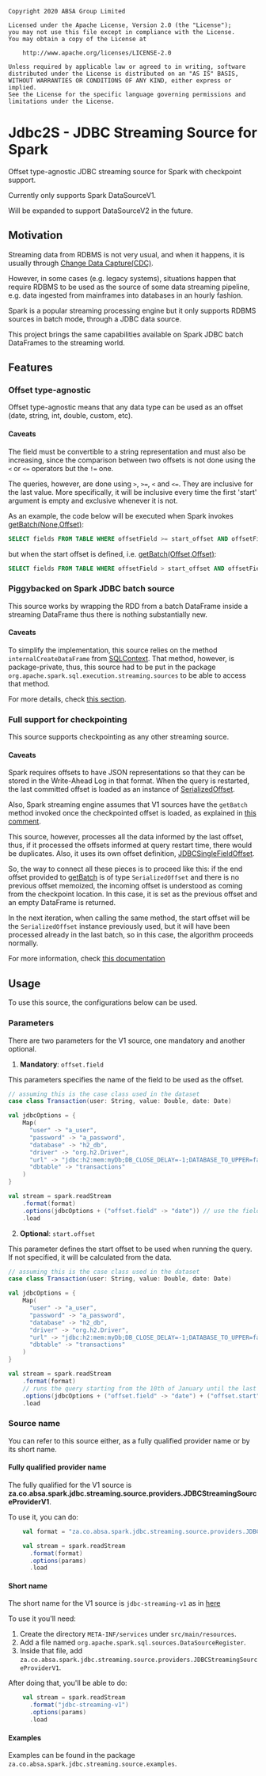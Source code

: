     Copyright 2020 ABSA Group Limited
    
    Licensed under the Apache License, Version 2.0 (the "License");
    you may not use this file except in compliance with the License.
    You may obtain a copy of the License at
    
        http://www.apache.org/licenses/LICENSE-2.0
    
    Unless required by applicable law or agreed to in writing, software
    distributed under the License is distributed on an "AS IS" BASIS,
    WITHOUT WARRANTIES OR CONDITIONS OF ANY KIND, either express or implied.
    See the License for the specific language governing permissions and
    limitations under the License.

# Jdbc2S - JDBC Streaming Source for Spark

Offset type-agnostic JDBC streaming source for Spark with checkpoint support.

Currently only supports Spark DataSourceV1.

Will be expanded to support DataSourceV2 in the future.

## Motivation

Streaming data from RDBMS is not very usual, and when it happens, it is usually through [Change Data Capture(CDC)](https://en.wikipedia.org/wiki/Change_data_capture).

However, in some cases (e.g. legacy systems), situations happen that require RDBMS to be used as the source of some data
streaming pipeline, e.g. data ingested from mainframes into databases in an hourly fashion.

Spark is a popular streaming processing engine but it only supports RDBMS sources in batch mode, through a JDBC data source.

This project brings the same capabilities available on Spark JDBC batch DataFrames to the streaming world.


## Features

### Offset type-agnostic
Offset type-agnostic means that any data type can be used as an offset (date, string, int, double, custom, etc).

#### Caveats
The field must be convertible to a string representation and must also be increasing, since the comparison
between two offsets is not done using the `<` or `<=` operators but the `!=` one.

The queries, however, are done using `>`, `>=`, `<` and `<=`. They are inclusive for the last value. More specifically, 
it will be inclusive every time the first 'start' argument is empty and exclusive whenever it is not.

As an example, the code below will be executed when Spark invokes [getBatch(None,Offset)](https://github.com/apache/spark/blob/master/sql/core/src/main/scala/org/apache/spark/sql/execution/streaming/Source.scala#L61):  

```sql
SELECT fields FROM TABLE WHERE offsetField >= start_offset AND offsetField <= end_offset
```

but when the start offset is defined, i.e. [getBatch(Offset,Offset)](https://github.com/apache/spark/blob/master/sql/core/src/main/scala/org/apache/spark/sql/execution/streaming/Source.scala#L61):

```sql
SELECT fields FROM TABLE WHERE offsetField > start_offset AND offsetField <= end_offset
```

 
### Piggybacked on Spark JDBC batch source
This source works by wrapping the RDD from a batch DataFrame inside a streaming DataFrame thus there is nothing substantially new.

#### Caveats
To simplify the implementation, this source relies on the method `internalCreateDataFrame` from [SQLContext](https://github.com/apache/spark/blob/master/sql/core/src/main/scala/org/apache/spark/sql/SQLContext.scala#L385).
That method, however, is package-private, thus, this source had to be put in the package `org.apache.spark.sql.execution.streaming.sources`
to be able to access that method.

For more details, check [this section](https://github.com/AbsaOSS/Jdbc2S/blob/master/src/main/scala/org/apache/spark/sql/execution/streaming/sources/JDBCStreamingSourceV1.scala#L427).


### Full support for checkpointing
This source supports checkpointing as any other streaming source.

#### Caveats
Spark requires offsets to have JSON representations so that they can be stored in the Write-Ahead Log in that format.
When the query is restarted, the last committed offset is loaded as an instance of [SerializedOffset](https://github.com/apache/spark/blob/master/sql/core/src/main/scala/org/apache/spark/sql/execution/streaming/SerializedOffset.scala).

Also, Spark streaming engine assumes that V1 sources have the `getBatch` method invoked once the checkpointed offset is loaded, 
as explained in [this comment](https://github.com/apache/spark/blob/master/sql/core/src/main/scala/org/apache/spark/sql/execution/streaming/MicroBatchExecution.scala#L302).

This source, however, processes all the data informed by the last offset, thus, if it processed the offsets informed at query 
restart time, there would be duplicates. Also, it uses its own offset definition, [JDBCSingleFieldOffset](https://github.com/AbsaOSS/Jdbc2S/blob/master/src/main/scala/za/co/absa/spark/jdbc/streaming/source/offsets/JDBCSingleFieldOffset.scala).

So, the way to connect all these pieces is to proceed like this: if the end offset provided to [getBatch](https://github.com/apache/spark/blob/master/sql/core/src/main/scala/org/apache/spark/sql/execution/streaming/Source.scala#L61)
is of type `SerializedOffset` and there is no previous offset memoized, the incoming offset is understood as coming
from the checkpoint location. In this case, it is set as the previous offset and an empty DataFrame is returned.

In the next iteration, when calling the same method, the start offset will be the `SerializedOffset` instance previously used,
but it will have been processed already in the last batch, so in this case, the algorithm proceeds normally.

For more information, check [this documentation](https://github.com/AbsaOSS/Jdbc2S/blob/master/src/main/scala/org/apache/spark/sql/execution/streaming/sources/JDBCStreamingSourceV1.scala#L285)

## Usage

To use this source, the configurations below can be used.

### Parameters
There are two parameters for the V1 source, one mandatory and another optional.

1. **Mandatory**: `offset.field`

This parameters specifies the name of the field to be used as the offset.

```scala
// assuming this is the case class used in the dataset
case class Transaction(user: String, value: Double, date: Date)

val jdbcOptions = {
    Map(
      "user" -> "a_user",
      "password" -> "a_password",
      "database" -> "h2_db",
      "driver" -> "org.h2.Driver",
      "url" -> "jdbc:h2:mem:myDb;DB_CLOSE_DELAY=-1;DATABASE_TO_UPPER=false",
      "dbtable" -> "transactions"
    )
}

val stream = spark.readStream
    .format(format)
    .options(jdbcOptions + ("offset.field" -> "date")) // use the field 'date' as the offset field
    .load
```


2. **Optional**: `start.offset`

This parameter defines the start offset to be used when running the query. If not specified, it will be calculated from
the data.

```scala
// assuming this is the case class used in the dataset
case class Transaction(user: String, value: Double, date: Date)

val jdbcOptions = {
    Map(
      "user" -> "a_user",
      "password" -> "a_password",
      "database" -> "h2_db",
      "driver" -> "org.h2.Driver",
      "url" -> "jdbc:h2:mem:myDb;DB_CLOSE_DELAY=-1;DATABASE_TO_UPPER=false",
      "dbtable" -> "transactions"
    )
}

val stream = spark.readStream
    .format(format)
    // runs the query starting from the 10th of January until the last date there is data available
    .options(jdbcOptions + ("offset.field" -> "date") + ("offset.start" -> "2020-01-10"))
    .load
```

### Source name
You can refer to this source either, as a fully qualified provider name or by its short name.

#### Fully qualified provider name
The fully qualified for the V1 source is **za.co.absa.spark.jdbc.streaming.source.providers.JDBCStreamingSourceProviderV1**.

To use it, you can do:

```scala
    val format = "za.co.absa.spark.jdbc.streaming.source.providers.JDBCStreamingSourceProviderV1"

    val stream = spark.readStream
      .format(format)
      .options(params)
      .load
```

#### Short name
The short name for the V1 source is `jdbc-streaming-v1` as in [here](https://github.com/AbsaOSS/Jdbc2S/blob/master/src/main/scala/za/co/absa/spark/jdbc/streaming/source/providers/JDBCStreamingSourceProviderV1.scala#L47)

To use it you'll need:

1. Create the directory `META-INF/services` under `src/main/resources`.
2. Add a file named `org.apache.spark.sql.sources.DataSourceRegister`.
3. Inside that file, add `za.co.absa.spark.jdbc.streaming.source.providers.JDBCStreamingSourceProviderV1`.

After doing that, you'll be able to do:

```scala
    val stream = spark.readStream
      .format("jdbc-streaming-v1")
      .options(params)
      .load
```


#### Examples
Examples can be found in the package `za.co.absa.spark.jdbc.streaming.source.examples`.
